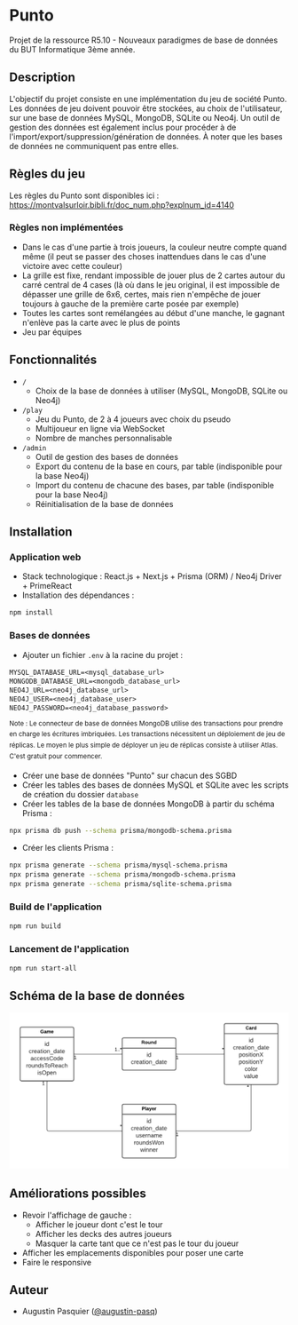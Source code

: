 # Punto
Projet de la ressource R5.10 - Nouveaux paradigmes de base de données du BUT Informatique 3ème année.
## Description
L'objectif du projet consiste en une implémentation du jeu de société Punto. Les données de jeu doivent pouvoir être stockées, au choix de l'utilisateur, sur une base de données MySQL, MongoDB, SQLite ou Neo4j.
Un outil de gestion des données est également inclus pour procéder à de l'import/export/suppression/génération de données.
À noter que les bases de données ne communiquent pas entre elles.

## Règles du jeu
Les règles du Punto sont disponibles ici : https://montvalsurloir.bibli.fr/doc_num.php?explnum_id=4140

### Règles non implémentées
- Dans le cas d'une partie à trois joueurs, la couleur neutre compte quand même (il peut se passer des choses inattendues dans le cas d'une victoire avec cette couleur)
- La grille est fixe, rendant impossible de jouer plus de 2 cartes autour du carré central de 4 cases (là où dans le jeu original, il est impossible de dépasser une grille de 6x6, certes, mais rien n'empêche de jouer toujours à gauche de la première carte posée par exemple)
- Toutes les cartes sont remélangées au début d'une manche, le gagnant n'enlève pas la carte avec le plus de points
- Jeu par équipes

## Fonctionnalités
- `/`
  - Choix de la base de données à utiliser (MySQL, MongoDB, SQLite ou Neo4j)
- `/play`
  - Jeu du Punto, de 2 à 4 joueurs avec choix du pseudo
  - Multijoueur en ligne via WebSocket
  - Nombre de manches personnalisable
- `/admin`
  - Outil de gestion des bases de données
  - Export du contenu de la base en cours, par table (indisponible pour la base Neo4j)
  - Import du contenu de chacune des bases, par table (indisponible pour la base Neo4j)
  - Réinitialisation de la base de données

## Installation

### Application web
- Stack technologique : React.js + Next.js + Prisma (ORM) / Neo4j Driver + PrimeReact
- Installation des dépendances :
```bash
npm install
```

### Bases de données
- Ajouter un fichier ``.env`` à la racine du projet :
```env
MYSQL_DATABASE_URL=<mysql_database_url>
MONGODB_DATABASE_URL=<mongodb_database_url>
NEO4J_URL=<neo4j_database_url>
NEO4J_USER=<neo4j_database_user>
NEO4J_PASSWORD=<neo4j_database_password>
```
<sup>Note : Le connecteur de base de données MongoDB utilise des transactions pour prendre en charge les écritures imbriquées. Les transactions nécessitent un déploiement de jeu de réplicas. Le moyen le plus simple de déployer un jeu de réplicas consiste à utiliser Atlas. C'est gratuit pour commencer.</sup>
- Créer une base de données "Punto" sur chacun des SGBD
- Créer les tables des bases de données MySQL et SQLite avec les scripts de création du dossier ``database``
- Créer les tables de la base de données MongoDB à partir du schéma Prisma :
```bash
npx prisma db push --schema prisma/mongodb-schema.prisma
```
- Créer les clients Prisma :
```bash
npx prisma generate --schema prisma/mysql-schema.prisma
npx prisma generate --schema prisma/mongodb-schema.prisma
npx prisma generate --schema prisma/sqlite-schema.prisma
```

### Build de l'application
```bash
npm run build
```

### Lancement de l'application
```bash
npm run start-all
```

## Schéma de la base de données
![schema.png](database%2Fschema.png)

## Améliorations possibles
- Revoir l'affichage de gauche :
    - Afficher le joueur dont c'est le tour
    - Afficher les decks des autres joueurs
    - Masquer la carte tant que ce n'est pas le tour du joueur
- Afficher les emplacements disponibles pour poser une carte
- Faire le responsive

## Auteur
- Augustin Pasquier ([@augustin-pasq](https://github.com/augustin-pasq))